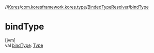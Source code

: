 //[Kores](../../../index.md)/[com.koresframework.kores.type](../index.md)/[BindedTypeResolver](index.md)/[bindType](bind-type.md)

# bindType

[jvm]\
val [bindType](bind-type.md): [Type](https://docs.oracle.com/javase/8/docs/api/java/lang/reflect/Type.html)
